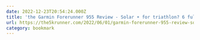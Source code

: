 ```yaml
---
date: 2022-12-23T20:54:24.000Z
title: 'the Garmin Forerunner 955 Review - Solar ☀️ for triathlon? 6 full months of use.'
url: https://the5krunner.com/2022/06/01/garmin-forerunner-955-review-solar/
category: bookmark
---
```

